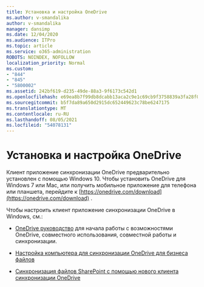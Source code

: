 ```yaml
---
title: Установка и настройка OneDrive
ms.author: v-smandalika
author: v-smandalika
manager: dansimp
ms.date: 12/04/2020
ms.audience: ITPro
ms.topic: article
ms.service: o365-administration
ROBOTS: NOINDEX, NOFOLLOW
localization_priority: Normal
ms.custom:
- "844"
- "845"
- "5800002"
ms.assetid: 242bf619-d235-49de-88a3-9f6173c542d1
ms.openlocfilehash: e69ea8b7f99db8dcabb13aca2c9e1c69cb9f3758839a3fa28f0b0b9a5b6a534c
ms.sourcegitcommit: b5f7da89a650d2915dc652449623c78be6247175
ms.translationtype: MT
ms.contentlocale: ru-RU
ms.lasthandoff: 08/05/2021
ms.locfileid: "54078131"
---
```

# <a name="install-and-configure-onedrive"></a>Установка и настройка OneDrive

Клиент приложение синхронизации OneDrive предварительно установлен с помощью Windows 10. Чтобы установить OneDrive для Windows 7 или Mac, или получить мобильное приложение для телефона или планшета, перейдите к [https://onedrive.com/download](https://onedrive.com/download) .
  
Чтобы настроить клиент приложение синхронизации OneDrive в Windows, см.:
  
- [OneDrive руководство](https://admin.microsoft.com/adminportal/home#/modernonboarding/onedrivequickstartguide) для начала работы с возможностями OneDrive, совместного использования, совместной работы и синхронизации.

- [Настройка компьютера для синхронизации OneDrive для бизнеса файлов](https://go.microsoft.com/fwlink/?linkid=533375)

- [Синхронизация файлов SharePoint с помощью нового клиента синхронизации OneDrive](https://go.microsoft.com/fwlink/?linkid=871666)
